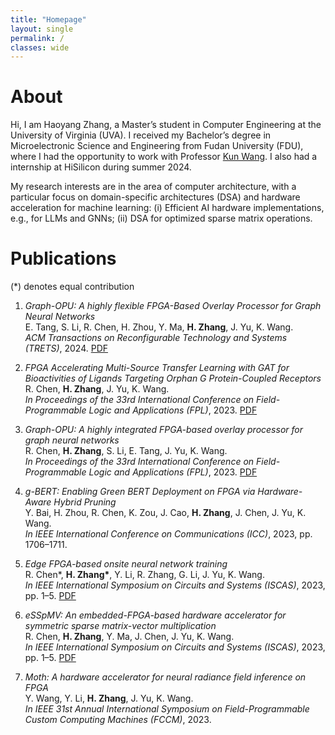```yaml
---
title: "Homepage"
layout: single
permalink: /
classes: wide
---
```


# About

Hi, I am Haoyang Zhang, a Master’s student in Computer Engineering at the University of Virginia (UVA). I received my Bachelor’s degree in Microelectronic Science and Engineering from Fudan University (FDU), where I had the opportunity to work with Professor [Kun Wang](http://eda.ee.ucla.edu/people/kun-wang/index.html). I also had a internship at HiSilicon during summer 2024. 

My research interests are in the area of computer architecture, with a particular focus on domain-specific architectures (DSA) and hardware acceleration for machine learning: (i) Efficient AI hardware implementations, e.g., for LLMs and GNNs; (ii) DSA for optimized sparse matrix operations.

# Publications

(*) denotes equal contribution

1. *Graph-OPU: A highly flexible FPGA-Based Overlay Processor for Graph Neural Networks*  
   E. Tang, S. Li, R. Chen, H. Zhou, Y. Ma, **H. Zhang**, J. Yu, K. Wang.  
   *ACM Transactions on Reconfigurable Technology and Systems (TRETS)*, 2024.
   [PDF](https://dl.acm.org/doi/pdf/10.1145/3691636)

2. *FPGA Accelerating Multi-Source Transfer Learning with GAT for Bioactivities of Ligands Targeting Orphan G Protein-Coupled Receptors*  
   R. Chen, **H. Zhang**, J. Yu, K. Wang.  
   *In Proceedings of the 33rd International Conference on Field-Programmable Logic and Applications (FPL)*, 2023.
   [PDF](https://ieeexplore.ieee.org/stamp/stamp.jsp?tp=&arnumber=10296249)

3. *Graph-OPU: A highly integrated FPGA-based overlay processor for graph neural networks*  
   R. Chen, **H. Zhang**, S. Li, E. Tang, J. Yu, K. Wang.  
   *In Proceedings of the 33rd International Conference on Field-Programmable Logic and Applications (FPL)*, 2023.
   [PDF](https://ieeexplore.ieee.org/stamp/stamp.jsp?tp=&arnumber=10296283)

4. *g-BERT: Enabling Green BERT Deployment on FPGA via Hardware-Aware Hybrid Pruning*  
   Y. Bai, H. Zhou, R. Chen, K. Zou, J. Cao, **H. Zhang**, J. Chen, J. Yu, K. Wang.  
   *In IEEE International Conference on Communications (ICC)*, 2023, pp. 1706–1711.

5. *Edge FPGA-based onsite neural network training*  
   R. Chen*, **H. Zhang\***, Y. Li, R. Zhang, G. Li, J. Yu, K. Wang.  
   *In IEEE International Symposium on Circuits and Systems (ISCAS)*, 2023, pp. 1–5.
   [PDF](https://ieeexplore.ieee.org/stamp/stamp.jsp?tp=&arnumber=10181582)

6. *eSSpMV: An embedded-FPGA-based hardware accelerator for symmetric sparse matrix-vector multiplication*  
   R. Chen, **H. Zhang**, Y. Ma, J. Chen, J. Yu, K. Wang.  
   *In IEEE International Symposium on Circuits and Systems (ISCAS)*, 2023, pp. 1–5.
   [PDF](https://ieeexplore.ieee.org/stamp/stamp.jsp?tp=&arnumber=10181734)

7. *Moth: A hardware accelerator for neural radiance field inference on FPGA*  
   Y. Wang, Y. Li, **H. Zhang**, J. Yu, K. Wang.  
   *In IEEE 31st Annual International Symposium on Field-Programmable Custom Computing Machines (FCCM)*, 2023.
